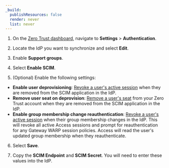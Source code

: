 ```yaml
---
_build:
  publishResources: false
  render: never
  list: never
---
```


1. On the [Zero Trust dashboard](https://dash.teams.cloudflare.com), navigate to **Settings** > **Authentication**.

2. Locate the IdP you want to synchronize and select **Edit**.

3. Enable **Support groups**.

4. Select **Enable SCIM**.

5. (Optional) Enable the following settings:
  - **Enable user deprovisioning**: [Revoke a user's active session](/cloudflare-one/identity/users/session-management/#per-user) when they are removed from the SCIM application in the IdP.
  - **Remove user seat on deprovision**: [Remove a user's seat](/cloudflare-one/identity/users/seat-management/)  from your Zero Trust account when they are removed from the SCIM application in the IdP.
  - **Enable group membership change reauthentication**: [Revoke a user's active session](/cloudflare-one/identity/users/session-management/#per-user) when their group membership changes in the IdP. This will revoke all active Access sessions and prompt for reauthentication for any Gateway WARP session policies. Access will read the user's updated group membership when they reauthenticate.

6. Select **Save**.

7. Copy the **SCIM Endpoint** and **SCIM Secret**. You will need to enter these values into the IdP.
